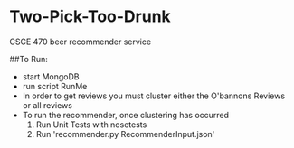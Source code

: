 Two-Pick-Too-Drunk
==================

CSCE 470 beer recommender service

##To Run:
* start MongoDB
* run script RunMe
* In order to get reviews you must cluster either the O'bannons Reviews or all reviews
* To run the recommender, once clustering has occurred
	1. Run Unit Tests with nosetests
	2. Run 'recommender.py RecommenderInput.json'
